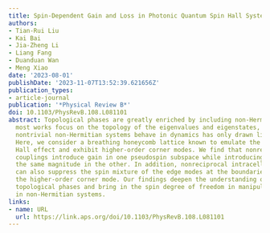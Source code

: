 ```yaml
---
title: Spin-Dependent Gain and Loss in Photonic Quantum Spin Hall Systems
authors:
- Tian-Rui Liu
- Kai Bai
- Jia-Zheng Li
- Liang Fang
- Duanduan Wan
- Meng Xiao
date: '2023-08-01'
publishDate: '2023-11-07T13:52:39.621656Z'
publication_types:
- article-journal
publication: '*Physical Review B*'
doi: 10.1103/PhysRevB.108.L081101
abstract: Topological phases are greatly enriched by including non-Hermiticity. While
  most works focus on the topology of the eigenvalues and eigenstates, how topologically
  nontrivial non-Hermitian systems behave in dynamics has only drawn limited attention.
  Here, we consider a breathing honeycomb lattice known to emulate the quantum spin
  Hall effect and exhibit higher-order corner modes. We find that nonreciprocal intracell
  couplings introduce gain in one pseudospin subspace while introducing loss with
  the same magnitude in the other. In addition, nonreciprocal intracell couplings
  can also suppress the spin mixture of the edge modes at the boundaries and delocalize
  the higher-order corner mode. Our findings deepen the understanding of non-Hermitian
  topological phases and bring in the spin degree of freedom in manipulating the dynamics
  in non-Hermitian systems.
links:
- name: URL
  url: https://link.aps.org/doi/10.1103/PhysRevB.108.L081101
---
```

